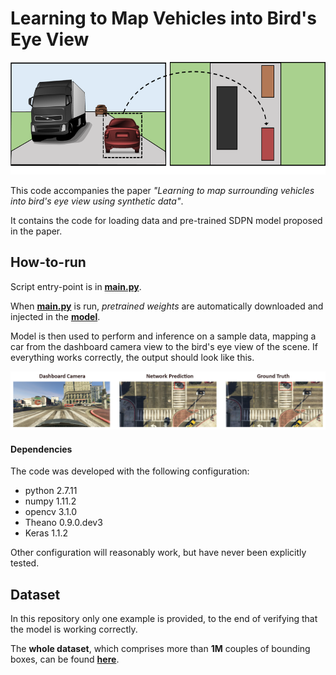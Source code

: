 # Learning to Map Vehicles into Bird's Eye View

<p align="center">
  <img src="img/task_overview.png" height="180">
</p>

This code accompanies the paper *"Learning to map surrounding vehicles into bird's eye view using synthetic data"*.

It contains the code for loading data and pre-trained SDPN model proposed in the paper.

## How-to-run

Script entry-point is in **[main.py](main.py)**. 

When **[main.py](main.py)** is run, *pretrained weights* are automatically downloaded and injected in the **[model](model.py)**.

Model is then used to perform and inference on a sample data, mapping a car from the dashboard camera view to the bird's eye view of the scene. If everything works correctly, the output should look like this.

<p align="center">
  <img src="img/helloworld.PNG">
</p>

#### Dependencies
The code was developed with the following configuration:
* python 2.7.11
* numpy 1.11.2
* opencv 3.1.0
* Theano 0.9.0.dev3
* Keras 1.1.2

Other configuration will reasonably work, but have never been explicitly tested.

## Dataset 
In this repository only one example is provided, to the end of verifying that the model is working correctly.

The **whole dataset**, which comprises more than **1M** couples of bounding boxes, can be found **[here]()**.




